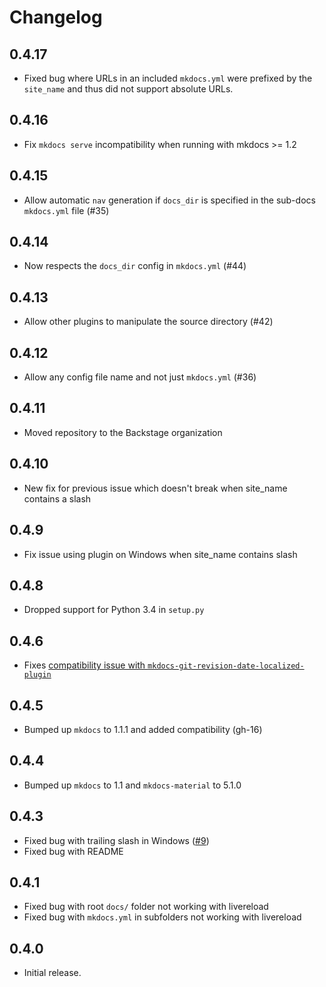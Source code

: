# Changelog

## 0.4.17

- Fixed bug where URLs in an included `mkdocs.yml` were prefixed by the `site_name` and thus did not support absolute URLs.

## 0.4.16

- Fix `mkdocs serve` incompatibility when running with mkdocs >= 1.2

## 0.4.15

- Allow automatic `nav` generation if `docs_dir` is specified in the sub-docs `mkdocs.yml` file (#35)

## 0.4.14

- Now respects the `docs_dir` config in `mkdocs.yml` (#44)

## 0.4.13

- Allow other plugins to manipulate the source directory (#42)

## 0.4.12

- Allow any config file name and not just `mkdocs.yml` (#36)

## 0.4.11

- Moved repository to the Backstage organization

## 0.4.10

- New fix for previous issue which doesn't break when site_name contains a slash

## 0.4.9

- Fix issue using plugin on Windows when site_name contains slash

## 0.4.8

- Dropped support for Python 3.4 in `setup.py`

## 0.4.6

- Fixes [compatibility issue with `mkdocs-git-revision-date-localized-plugin`](https://github.com/backstage/mkdocs-monorepo-plugin/issues/12)

## 0.4.5

- Bumped up `mkdocs` to 1.1.1 and added compatibility (gh-16)

## 0.4.4

- Bumped up `mkdocs` to 1.1 and `mkdocs-material` to 5.1.0

## 0.4.3

- Fixed bug with trailing slash in Windows ([#9](https://github.com/backstage/mkdocs-monorepo-plugin/pull/9))
- Fixed bug with README

## 0.4.1

- Fixed bug with root `docs/` folder not working with livereload
- Fixed bug with `mkdocs.yml` in subfolders not working with livereload

## 0.4.0

- Initial release.
